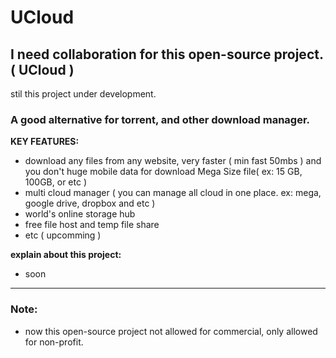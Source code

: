 # UCloud

## I need collaboration for this open-source project. ( UCloud )

stil this project under development.

### A good alternative for torrent, and other download manager.

**KEY FEATURES:**

- download any files from any website, very faster ( min fast 50mbs ) and you don't huge mobile data for download Mega Size file( ex: 15 GB, 100GB, or etc )
- multi cloud manager ( you can manage all cloud in one place. ex: mega, google drive, dropbox and etc ) 
- world's online storage hub
- free file host and temp file share
- etc ( upcomming )

**explain about this project:**
- soon

---

### Note:

- now  this open-source project not allowed for commercial, only allowed for non-profit.
 
